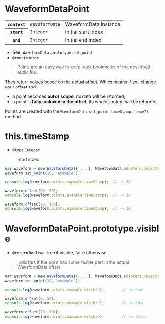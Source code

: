 # WaveformDataPoint

<table>
  <tr>
    <th><code>context</code></th>
    <td><code>WaveformData</code></td>
    <td>WaveformData instance</td>
  </tr><tr>
    <th><code>start</code></th>
    <td><code>Integer</code></td>
    <td>Initial start index</td>
  </tr><tr>
    <th><code>end</code></th>
    <td><code>Integer</code></td>
    <td>Initial end index</td>
  </tr>
</table>

* See: `WaveformData.prototype.set_point`
* `@constructor`


> Points are an easy way to keep track bookmarks of the described audio file.

They return values based on the actual offset. Which means if you change your offset and:

* a point becomes **out of scope**, no data will be returned; 
* a point is **fully included in the offset**, its whole content will be returned.

Points are created with the `WaveformData.set_point(timeStamp, name?)` method.

# this.timeStamp


* `@type` `Integer` 


> Start index.

```javascript
var waveform = new WaveformData({ ... }, WaveformData.adapters.object);
waveform.set_point(10, "example");

console.log(waveform.points.example.timeStamp);  // -> 10

waveform.offset(20, 50);
console.log(waveform.points.example.timeStamp);  // -> 10

waveform.offset(70, 100);
console.log(waveform.points.example.timeStamp);  // -> 10
```
# WaveformDataPoint.prototype.visible


* `@return` `Boolean` True if visible, false otherwise.


> Indicates if the point has some visible part in the actual WaveformData offset.

```javascript
var waveform = new WaveformData({ ... }, WaveformData.adapters.object);
waveform.set_point(10, "example");

console.log(waveform.points.example.visible);        // -> true

waveform.offset(0, 50);
console.log(waveform.points.example.visible);        // -> true

waveform.offset(70, 100);
console.log(waveform.points.example.visible);        // -> false
```


